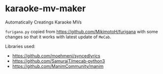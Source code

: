 # karaoke-mv-maker
 Automatically Creatings Karaoke MVs

`furigana.py` copied from https://github.com/MikimotoH/furigana with some changes so that it works with latest update of `MeCab`.

Libraries used:

- https://github.com/moehmeni/syncedlyrics
- https://github.com/SamuraiT/mecab-python3
- https://github.com/ManimCommunity/manim
